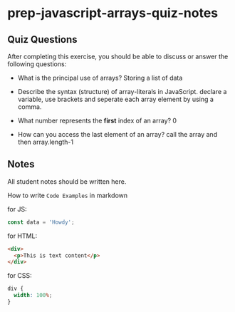 # prep-javascript-arrays-quiz-notes

## Quiz Questions

After completing this exercise, you should be able to discuss or answer the following questions:

- What is the principal use of arrays?
  Storing a list of data

- Describe the syntax (structure) of array-literals in JavaScript.
  declare a variable, use brackets and seperate each array element by using a comma.

- What number represents the **first** index of an array?
  0

- How can you access the last element of an array?
  call the array and then array.length-1

## Notes

All student notes should be written here.

How to write `Code Examples` in markdown

for JS:

```javascript
const data = 'Howdy';
```

for HTML:

```html
<div>
  <p>This is text content</p>
</div>
```

for CSS:

```css
div {
  width: 100%;
}
```
